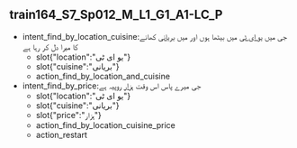 ## train164_S7_Sp012_M_L1_G1_A1-LC_P
* intent_find_by_location_cuisine:جی میں [یو ای ٹی](location) میں بیٹھا ہوں اور میں [بریانی](cuisine) کھانے کا میرا دل کر رہا ہے
	- slot{"location":"یو ای ٹی"}
	- slot{"cuisine":"بریانی"}
	- action_find_by_location_and_cuisine
* intent_find_by_price:جی میرے پاس اس وقت [ہزار](price) روپیہ ہے
	- slot{"location":"یو ای ٹی"}
	- slot{"cuisine":"بریانی"}
	- slot{"price":"ہزار"}
	- action_find_by_location_cuisine_price
	- action_restart